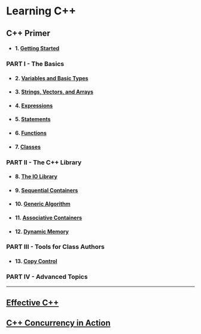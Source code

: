 # Learning C++

## C++ Primer

+ #### 1. [Getting Started](./ex/ch01/readme.md) 

### PART I - The Basics
+ #### 2. [Variables and Basic Types](./ex/ch02/readme.md)  
+ #### 3. [Strings, Vectors, and Arrays](./ex/ch03/readme.md)  
+ #### 4. [Expressions](./ex/ch04/readme.md)  
+ #### 5. [Statements](./ex/ch05/readme.md)  
+ #### 6. [Functions](./ex/ch06/readme.md)
+ #### 7. [Classes](./ex/ch07/readme.md)

### PART II - The C++ Library
+ #### 8. [The IO Library](./ex/ch08/readme.md)  
+ #### 9. [Sequential Containers](./ex/ch09/readme.md)  
+ #### 10. [Generic Algorithm](./ex/ch10/readme.md)  
+ #### 11. [Associative Containers](./ex/ch11/readme.md)  
+ #### 12. [Dynamic Memory](./ex/ch12/readme.md)  

### PART III - Tools for Class Authors  

+ #### 13. [Copy Control](./ex/ch13/readme.md)  
### PART IV - Advanced Topics

---

## [Effective C++](./effective/old)  
## [C++ Concurrency in Action](./concurrency)

